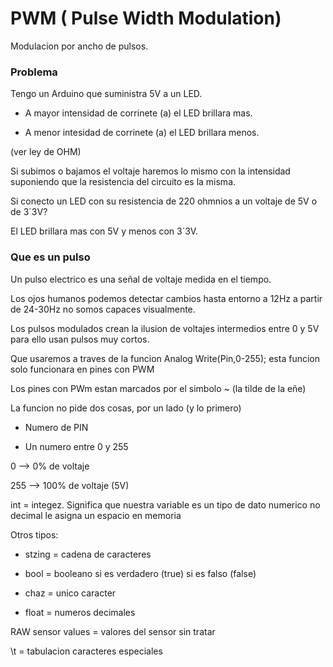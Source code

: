 # PWM ( Pulse Width Modulation)
Modulacion por ancho de pulsos.

### Problema

Tengo un Arduino que suministra 5V a un LED.

- A mayor intensidad de corrinete (a) el LED brillara mas.

- A menor intesidad de corrinete (a) el LED brillara menos.

(ver ley de OHM)

Si subimos o bajamos el voltaje haremos lo mismo con la intensidad suponiendo que la resistencia del circuito es la misma.

Si conecto un LED con su resistencia de 220 ohmnios a un voltaje de 5V o de 3´3V?

El LED brillara mas con 5V y menos con 3´3V.

### Que es un pulso 

Un pulso electrico es una señal de voltaje medida en el tiempo.

Los ojos humanos podemos detectar cambios hasta entorno a 12Hz a partir de 24-30Hz no somos capaces visualmente.

Los pulsos modulados crean la ilusion de voltajes intermedios entre 0 y 5V para ello usan pulsos muy cortos.

Que usaremos a traves de la funcion Analog Write(Pin,0-255); esta funcion solo funcionara en pines con PWM

Los pines con PWm estan marcados por el simbolo ~ (la tilde de la eñe)

La funcion no pide dos cosas, por un lado (y lo primero) 

- Numero de PIN

- Un numero entre 0 y 255

0 --> 0% de voltaje

255 --> 100% de voltaje (5V)

int = integez. Significa que nuestra variable es un tipo de dato numerico no decimal le asigna un espacio en memoria

Otros tipos:

- stzing = cadena de caracteres

- bool = booleano si es verdadero (true) si es falso (false)

- chaz = unico caracter

- float = numeros decimales

RAW sensor values = valores del sensor sin tratar 

\t = tabulacion caracteres especiales





